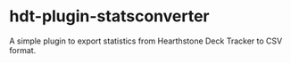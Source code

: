 # hdt-plugin-statsconverter
A simple plugin to export statistics from Hearthstone Deck Tracker to CSV format.
